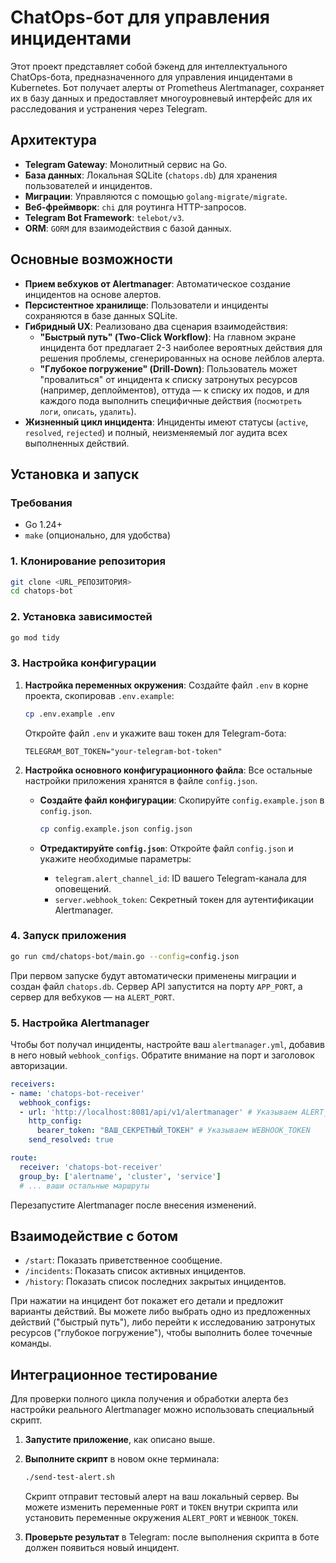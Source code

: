 # ChatOps-бот для управления инцидентами

Этот проект представляет собой бэкенд для интеллектуального ChatOps-бота, предназначенного для управления инцидентами в Kubernetes. Бот получает алерты от Prometheus Alertmanager, сохраняет их в базу данных и предоставляет многоуровневый интерфейс для их расследования и устранения через Telegram.

## Архитектура

- **Telegram Gateway**: Монолитный сервис на Go.
- **База данных**: Локальная SQLite (`chatops.db`) для хранения пользователей и инцидентов.
- **Миграции**: Управляются с помощью `golang-migrate/migrate`.
- **Веб-фреймворк**: `chi` для роутинга HTTP-запросов.
- **Telegram Bot Framework**: `telebot/v3`.
- **ORM**: `GORM` для взаимодействия с базой данных.

## Основные возможности

- **Прием вебхуков от Alertmanager**: Автоматическое создание инцидентов на основе алертов.
- **Персистентное хранилище**: Пользователи и инциденты сохраняются в базе данных SQLite.
- **Гибридный UX**: Реализовано два сценария взаимодействия:
    - **"Быстрый путь" (Two-Click Workflow)**: На главном экране инцидента бот предлагает 2-3 наиболее вероятных действия для решения проблемы, сгенерированных на основе лейблов алерта.
    - **"Глубокое погружение" (Drill-Down)**: Пользователь может "провалиться" от инцидента к списку затронутых ресурсов (например, деплойментов), оттуда — к списку их подов, и для каждого пода выполнить специфичные действия (`посмотреть логи`, `описать`, `удалить`).
- **Жизненный цикл инцидента**: Инциденты имеют статусы (`active`, `resolved`, `rejected`) и полный, неизменяемый лог аудита всех выполненных действий.

## Установка и запуск

### Требования

- Go 1.24+
- `make` (опционально, для удобства)

### 1. Клонирование репозитория

```bash
git clone <URL_РЕПОЗИТОРИЯ>
cd chatops-bot
```

### 2. Установка зависимостей

```bash
go mod tidy
```

### 3. Настройка конфигурации

1.  **Настройка переменных окружения**:
    Создайте файл `.env` в корне проекта, скопировав `.env.example`:

    ```bash
    cp .env.example .env
    ```

    Откройте файл `.env` и укажите ваш токен для Telegram-бота:

    ```
    TELEGRAM_BOT_TOKEN="your-telegram-bot-token"
    ```

2.  **Настройка основного конфигурационного файла**:
    Все остальные настройки приложения хранятся в файле `config.json`.

    - **Создайте файл конфигурации**:
      Скопируйте `config.example.json` в `config.json`.

      ```bash
      cp config.example.json config.json
      ```

    - **Отредактируйте `config.json`**:
      Откройте файл `config.json` и укажите необходимые параметры:
      - `telegram.alert_channel_id`: ID вашего Telegram-канала для оповещений.
      - `server.webhook_token`: Секретный токен для аутентификации Alertmanager.

### 4. Запуск приложения

```bash
go run cmd/chatops-bot/main.go --config=config.json
```

При первом запуске будут автоматически применены миграции и создан файл `chatops.db`. Сервер API запустится на порту `APP_PORT`, а сервер для вебхуков — на `ALERT_PORT`.

### 5. Настройка Alertmanager

Чтобы бот получал инциденты, настройте ваш `alertmanager.yml`, добавив в него новый `webhook_configs`. Обратите внимание на порт и заголовок авторизации.

```yaml
receivers:
- name: 'chatops-bot-receiver'
  webhook_configs:
  - url: 'http://localhost:8081/api/v1/alertmanager' # Указываем ALERT_PORT
    http_config:
      bearer_token: "ВАШ_СЕКРЕТНЫЙ_ТОКЕН" # Указываем WEBHOOK_TOKEN
    send_resolved: true

route:
  receiver: 'chatops-bot-receiver'
  group_by: ['alertname', 'cluster', 'service']
  # ... ваши остальные маршруты
```

Перезапустите Alertmanager после внесения изменений.

## Взаимодействие с ботом

- `/start`: Показать приветственное сообщение.
- `/incidents`: Показать список активных инцидентов.
- `/history`: Показать список последних закрытых инцидентов.

При нажатии на инцидент бот покажет его детали и предложит варианты действий. Вы можете либо выбрать одно из предложенных действий ("быстрый путь"), либо перейти к исследованию затронутых ресурсов ("глубокое погружение"), чтобы выполнить более точечные команды.

## Интеграционное тестирование

Для проверки полного цикла получения и обработки алерта без настройки реального Alertmanager можно использовать специальный скрипт.

1.  **Запустите приложение**, как описано выше.
2.  **Выполните скрипт** в новом окне терминала:

    ```bash
    ./send-test-alert.sh
    ```

    Скрипт отправит тестовый алерт на ваш локальный сервер. Вы можете изменить переменные `PORT` и `TOKEN` внутри скрипта или установить переменные окружения `ALERT_PORT` и `WEBHOOK_TOKEN`.

3.  **Проверьте результат** в Telegram: после выполнения скрипта в боте должен появиться новый инцидент.
